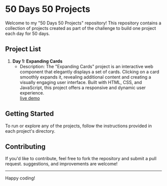 # 50 Days 50 Projects
Welcome to my "50 Days 50 Projects" repository! This repository contains a collection of projects created as part of the challenge to build one project each day for 50 days.

## Project List

1. **Day 1: Expanding Cards**
   - Description: The "Expanding Cards" project is an interactive web component that elegantly displays a set of cards. Clicking on a card smoothly expands it,
                  revealing additional content and creating a visually engaging user interface. Built with HTML, CSS, and JavaScript, this project offers a responsive and dynamic user experience.
     <br>
   [live demo](https://project-01-expanding-card-nileshp-07.vercel.app/)

## Getting Started

To run or explore any of the projects, follow the instructions provided in each project's directory.

## Contributing

If you'd like to contribute, feel free to fork the repository and submit a pull request. suggestions, and improvements are welcome!

---

Happy coding!
